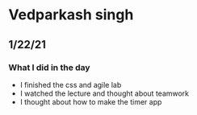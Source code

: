 # Vedparkash singh
## 1/22/21
### What I did in the day
- I finished the css and agile lab
- I watched the lecture and thought about teamwork
- I thought about how to make the timer app
